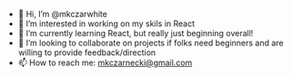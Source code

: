 - 👋 Hi, I’m @mkczarwhite
- 👀 I’m interested in working on my skils in React
- 🌱 I’m currently learning React, but really just beginning overall!
- 💞️ I’m looking to collaborate on projects if folks need beginners and are willing to provide feedback/direction
- 📫 How to reach me: mkczarnecki@gmail.com


